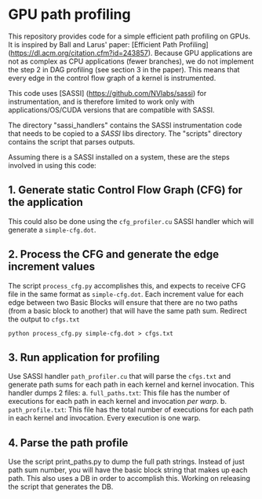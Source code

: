 # GPU path profiling

This repository provides code  for a simple efficient path profiling on GPUs. It is inspired by Ball and Larus' paper: [Efficient
Path Profiling] (https://dl.acm.org/citation.cfm?id=243857). Because GPU applications are not as complex as CPU
applications (fewer branches), we do not implement the step 2 in DAG profiling (see section 3 in the paper). This means that every edge
in the control flow graph of a kernel is instrumented.

This code uses [SASSI] (https://github.com/NVlabs/sassi) for instrumentation, and is therefore limited to work only with
applications/OS/CUDA versions that are compatible with SASSI. 

The directory "sassi_handlers" contains the SASSI instrumentation code that needs to be copied to a *SASSI* libs directory. The "scripts" directory contains the script that parses outputs.

Assuming there is a SASSI installed on a system, these are the steps involved in using this code:
## 1. Generate static Control Flow Graph (CFG) for the application
This could also be done using the `cfg_profiler.cu` SASSI handler which will generate a `simple-cfg.dot`.
## 2. Process the CFG and generate the edge increment values
The script `process_cfg.py` accomplishes this, and expects to receive CFG file in the same format as
`simple-cfg.dot`. Each increment value for each edge between two Basic Blocks will ensure that there are no two
paths (from a basic block to another) that will have the same path sum. Redirect the output to `cfgs.txt`
``` 
python process_cfg.py simple-cfg.dot > cfgs.txt 
```
## 3. Run application for profiling
Use SASSI handler `path_profiler.cu` that will parse the `cfgs.txt` and generate path sums for each path in each
kernel and kernel invocation. This handler dumps 2 files:
  a. `full_paths.txt`: This file has the number of executions for each path in each kernel and invocation *per warp*.
  b. `path_profile.txt`: This file has the total number of executions for each path in each kernel and invocation. Every execution is one warp.
## 4. Parse the path profile
Use the script print_paths.py to dump the full path strings. Instead of just path sum number, you will have the basic block
string that makes up each path. This also uses a DB in order to accomplish this. Working on releasing the script
that generates the DB.

